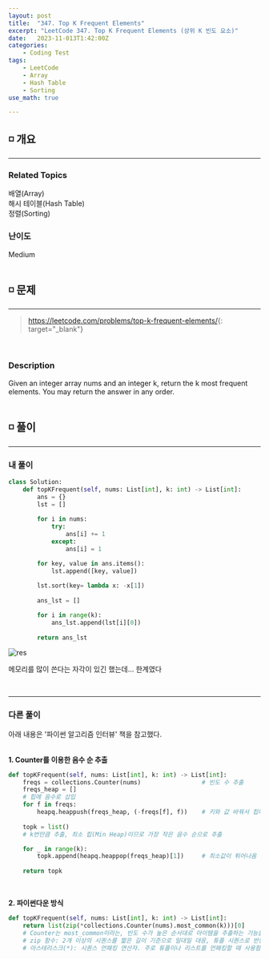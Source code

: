 ```yaml
---
layout: post
title:  "347. Top K Frequent Elements"
excerpt: "LeetCode 347. Top K Frequent Elements (상위 K 빈도 요소)"
date:   2023-11-013T1:42:00Z
categories:
    - Coding Test
tags:
    - LeetCode
    - Array
    - Hash Table
    - Sorting
use_math: true

---
```


## ◽ 개요
---
### Related Topics
배열(Array)  
해시 테이블(Hash Table)  
정렬(Sorting)  

### 난이도 
Medium
<br/><br/>

## ◽ 문제
---
> <https://leetcode.com/problems/top-k-frequent-elements/>{: target="_blank"}
<br/>

### Description
Given an integer array nums and an integer k, return the k most frequent elements. You may return the answer in any order.
<br/><br/>

## ◽ 풀이
---
### 내 풀이

```python
class Solution:
    def topKFrequent(self, nums: List[int], k: int) -> List[int]:
        ans = {}
        lst = []
        
        for i in nums:
            try:
                ans[i] += 1
            except:
                ans[i] = 1

        for key, value in ans.items():
            lst.append([key, value])
        
        lst.sort(key= lambda x: -x[1])
        
        ans_lst = []

        for i in range(k):
            ans_lst.append(lst[i][0])
        
        return ans_lst
```

![res](https://github.com/SubinJin98/SubinJin98.github.io/assets/116137904/e5258c99-e2d3-4615-b685-169b6de5f858)  

메모리를 많이 쓴다는 자각이 있긴 했는데... 한계였다

<br/>

---
### 다른 풀이
아래 내용은 '파이썬 알고리즘 인터뷰' 책을 참고했다.  
<br/>

**1. Counter를 이용한 음수 순 추출**   

```python
def topKFrequent(self, nums: List[int], k: int) -> List[int]:
    freqs = collections.Counter(nums)                 # 빈도 수 추출
    freqs_heap = []
    # 힙에 음수로 삽입
    for f in freqs:
        heapq.heappush(freqs_heap, (-freqs[f], f))    # 키와 값 바꿔서 힙에 추가
    
    topk = list()
    # k번만큼 추출, 최소 힙(Min Heap)이므로 가장 작은 음수 순으로 추출

    for _ in range(k):
        topk.append(heapq.heappop(freqs_heap)[1])     # 최소값이 튀어나옴
    
    return topk
```
<br/>

**2. 파이썬다운 방식**   

```python
def topKFrequent(self, nums: List[int], k: int) -> List[int]:
    return list(zip(*collections.Counter(nums).most_common(k)))[0]
    # Counter는 most_common이라는, 빈도 수가 높은 순서대로 아이템을 추출하는 기능을 제공함
    # zip 함수: 2개 이상의 시퀀스를 짧은 길이 기준으로 일대일 대응, 튜플 시퀀스로 반환
    # 아스테리스크(*): 시퀀스 언패킹 연산자. 주로 튜플이나 리스트를 언패킹할 때 사용함
```

